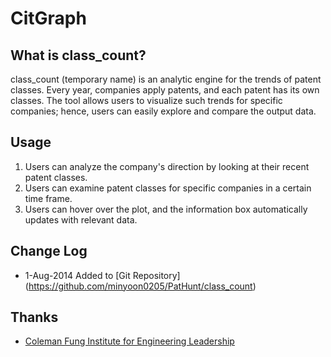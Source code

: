# CitGraph

## What is class\_count?

class\_count (temporary name) is an analytic engine for the trends of patent classes. Every year, companies apply patents, and each patent has its own classes. The tool allows users to visualize such trends for specific companies; hence, users can easily explore and compare the output data.

## Usage
1. Users can analyze the company's direction by looking at their recent patent classes.
2. Users can examine patent classes for specific companies in a certain time frame.
3. Users can hover over the plot, and the information box automatically updates with relevant data.

## Change Log
* 1-Aug-2014 Added to [Git Repository] (https://github.com/minyoon0205/PatHunt/class_count)

## Thanks
* [Coleman Fung Institute for Engineering Leadership](http://www.funginstitute.berkeley.edu/)
